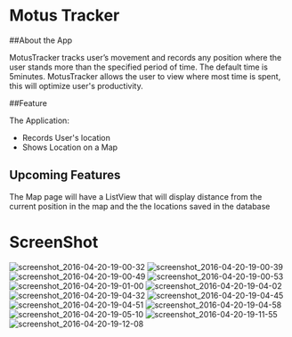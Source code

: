 # Motus Tracker

##About the App

MotusTracker tracks user’s movement and records any position where the user stands more than the specified period of time. 
The default time is 5minutes. MotusTracker allows the user to view where most time is spent, this will optimize user's productivity.

##Feature

The Application:

+ Records User's location
+ Shows Location on a Map

## Upcoming Features

The Map page will have a ListView that will display distance from the current position in the map and the the locations saved in the database

# ScreenShot

![screenshot_2016-04-20-19-00-32](https://cloud.githubusercontent.com/assets/16117695/14702703/b876b1aa-07a3-11e6-840a-3a79de3e6c81.png)
![screenshot_2016-04-20-19-00-39](https://cloud.githubusercontent.com/assets/16117695/14702710/b8c9570c-07a3-11e6-9d95-a33bbb9936ad.png)
![screenshot_2016-04-20-19-00-49](https://cloud.githubusercontent.com/assets/16117695/14702705/b8abf0a4-07a3-11e6-9873-2f6c2e479d08.png)
![screenshot_2016-04-20-19-00-53](https://cloud.githubusercontent.com/assets/16117695/14702704/b8ab8c2c-07a3-11e6-8b28-404c5731d2d3.png)
![screenshot_2016-04-20-19-01-00](https://cloud.githubusercontent.com/assets/16117695/14702706/b8ac0896-07a3-11e6-8cf5-ee9c4ee45fed.png)
![screenshot_2016-04-20-19-04-02](https://cloud.githubusercontent.com/assets/16117695/14702708/b8ac6a98-07a3-11e6-9d76-972d71391b50.png)
![screenshot_2016-04-20-19-04-32](https://cloud.githubusercontent.com/assets/16117695/14702707/b8ac4b26-07a3-11e6-9ca1-59273f35c768.png)
![screenshot_2016-04-20-19-04-45](https://cloud.githubusercontent.com/assets/16117695/14702709/b8c88c1e-07a3-11e6-8c73-38348bf55dc5.png)
![screenshot_2016-04-20-19-04-51](https://cloud.githubusercontent.com/assets/16117695/14702714/b8caa44a-07a3-11e6-9ff2-5853273e43a4.png)
![screenshot_2016-04-20-19-04-58](https://cloud.githubusercontent.com/assets/16117695/14702711/b8c9b3c8-07a3-11e6-924c-86c8ffe8e7d5.png)
![screenshot_2016-04-20-19-05-10](https://cloud.githubusercontent.com/assets/16117695/14702712/b8ca64b2-07a3-11e6-869d-b35ee649b402.png)
![screenshot_2016-04-20-19-11-55](https://cloud.githubusercontent.com/assets/16117695/14702713/b8ca9770-07a3-11e6-8fa8-efee29bbc57d.png)
![screenshot_2016-04-20-19-12-08](https://cloud.githubusercontent.com/assets/16117695/14702715/b8e65758-07a3-11e6-938b-3cc429ca42e0.png)
